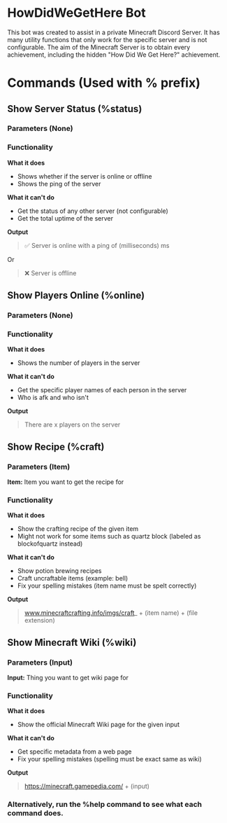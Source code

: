 # HowDidWeGetHere Bot

This bot was created to assist in a private
Minecraft Discord Server. It has many utility
functions that only work for 
the specific server and is not configurable. The aim of 
the Minecraft Server is to obtain every achievement,
including the hidden "How Did We Get Here?" achievement.

# Commands (Used with % prefix)

## Show Server Status (%status)

### Parameters (None)

### Functionality

**What it does**

- Shows whether if the server is online or offline
- Shows the ping of the server

**What it can't do**

- Get the status of any other server (not configurable)
- Get the total uptime of the server

**Output**
> :white_check_mark: Server is online with a ping of (milliseconds) ms

Or 

> :x: Server is offline

## Show Players Online (%online)

### Parameters (None)

### Functionality

**What it does**

- Shows the number of players in the server

**What it can't do**

- Get the specific player names of each person in the server
- Who is afk and who isn't

**Output**
> There are x players on the server

## Show Recipe (%craft)

### Parameters (Item)

**Item:** Item you want to get the recipe for

### Functionality

**What it does**

- Show the crafting recipe of the given item
- Might not work for some items such as quartz block 
(labeled as blockofquartz instead)

**What it can't do**

- Show potion brewing recipes
- Craft uncraftable items (example: bell)
- Fix your spelling mistakes (item name must be spelt correctly)

**Output**
> www.minecraftcrafting.info/imgs/craft_ + (item name) + (file extension)

## Show Minecraft Wiki (%wiki)

### Parameters (Input)

**Input:** Thing you want to get wiki page for

### Functionality

**What it does**

- Show the official Minecraft Wiki page for the given input

**What it can't do**

- Get specific metadata from a web page
- Fix your spelling mistakes (spelling must be exact same as wiki)

**Output**
>  https://minecraft.gamepedia.com/ + (input)

### Alternatively, run the %help command to see what each command does.